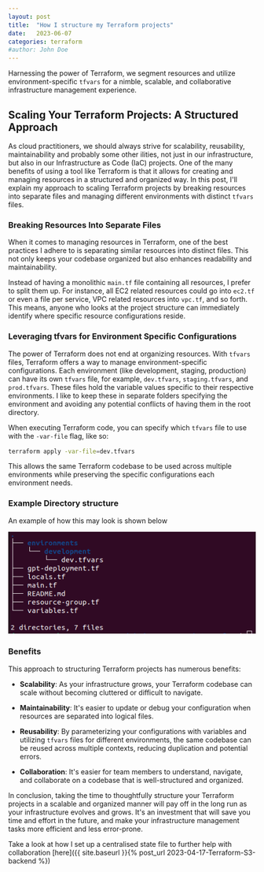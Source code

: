```yaml
---
layout: post
title:  "How I structure my Terraform projects"
date:   2023-06-07
categories: terraform
#author: John Doe
---
```

Harnessing the power of Terraform, we segment resources and utilize environment-specific `tfvars` for a nimble, scalable, and collaborative infrastructure management experience.

## Scaling Your Terraform Projects: A Structured Approach

As cloud practitioners, we should always strive for scalability, reusability, maintainability and probably some other ilities, not just in our infrastructure, but also in our Infrastructure as Code (IaC) projects. One of the many benefits of using a tool like Terraform is that it allows for creating and managing resources in a structured and organized way. In this post, I'll explain my approach to scaling Terraform projects by breaking resources into separate files and managing different environments with distinct `tfvars` files.

### Breaking Resources Into Separate Files

When it comes to managing resources in Terraform, one of the best practices I adhere to is separating similar resources into distinct files. This not only keeps your codebase organized but also enhances readability and maintainability.

Instead of having a monolithic `main.tf` file containing all resources, I prefer to split them up. For instance, all EC2 related resources could go into `ec2.tf` or even a file per service, VPC related resources into `vpc.tf`, and so forth. This means, anyone who looks at the project structure can immediately identify where specific resource configurations reside.

### Leveraging tfvars for Environment Specific Configurations

The power of Terraform does not end at organizing resources. With `tfvars` files, Terraform offers a way to manage environment-specific configurations. Each environment (like development, staging, production) can have its own `tfvars` file, for example, `dev.tfvars`, `staging.tfvars`, and `prod.tfvars`. These files hold the variable values specific to their respective environments.  I like to keep these in separate folders specifying the environment and avoiding any potential conflicts of having them in the root directory.

When executing Terraform code, you can specify which `tfvars` file to use with the `-var-file` flag, like so:

```bash
terraform apply -var-file=dev.tfvars

```

This allows the same Terraform codebase to be used across multiple environments while preserving the specific configurations each environment needs.

### Example Directory structure

An example of how this may look is shown below

![centered](/assets/images/terraform_structure_example.png)

### Benefits

This approach to structuring Terraform projects has numerous benefits:

- **Scalability**: As your infrastructure grows, your Terraform codebase can scale without becoming cluttered or difficult to navigate.

- **Maintainability**: It's easier to update or debug your configuration when resources are separated into logical files.

- **Reusability**: By parameterizing your configurations with variables and utilizing `tfvars` files for different environments, the same codebase can be reused across multiple contexts, reducing duplication and potential errors.

- **Collaboration**: It's easier for team members to understand, navigate, and collaborate on a codebase that is well-structured and organized.

In conclusion, taking the time to thoughtfully structure your Terraform projects in a scalable and organized manner will pay off in the long run as your infrastructure evolves and grows. It's an investment that will save you time and effort in the future, and make your infrastructure management tasks more efficient and less error-prone.

Take a look at how I set up a centralised state file to further help with collaboration [here]({{ site.baseurl }}{% post_url 2023-04-17-Terraform-S3-backend %})